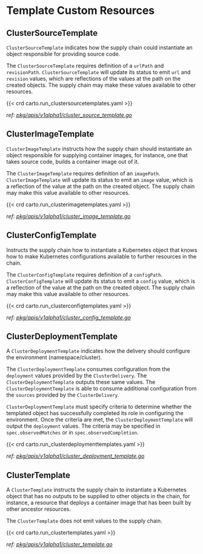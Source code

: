 # Template Custom Resources

## ClusterSourceTemplate

`ClusterSourceTemplate` indicates how the supply chain could instantiate an object responsible for providing source
code.

The `ClusterSourceTemplate` requires definition of a `urlPath` and `revisionPath`. `ClusterSourceTemplate` will update
its status to emit `url` and `revision` values, which are reflections of the values at the path on the created objects.
The supply chain may make these values available to other resources.

{{< crd  carto.run_clustersourcetemplates.yaml >}}

_ref:
[pkg/apis/v1alpha1/cluster_source_template.go](https://github.com/vmware-tanzu/cartographer/tree/main/pkg/apis/v1alpha1/cluster_source_template.go)_

## ClusterImageTemplate

`ClusterImageTemplate` instructs how the supply chain should instantiate an object responsible for supplying container
images, for instance, one that takes source code, builds a container image out of it.

The `ClusterImageTemplate` requires definition of an `imagePath`. `ClusterImageTemplate` will update its status to emit
an `image` value, which is a reflection of the value at the path on the created object. The supply chain may make this
value available to other resources.

{{< crd  carto.run_clusterimagetemplates.yaml >}}

_ref:
[pkg/apis/v1alpha1/cluster_image_template.go](https://github.com/vmware-tanzu/cartographer/tree/main/pkg/apis/v1alpha1/cluster_image_template.go)_

## ClusterConfigTemplate

Instructs the supply chain how to instantiate a Kubernetes object that knows how to make Kubernetes configurations
available to further resources in the chain.

The `ClusterConfigTemplate` requires definition of a `configPath`. `ClusterConfigTemplate` will update its status to
emit a `config` value, which is a reflection of the value at the path on the created object. The supply chain may make
this value available to other resources.

{{< crd  carto.run_clusterconfigtemplates.yaml >}}

_ref:
[pkg/apis/v1alpha1/cluster_config_template.go](https://github.com/vmware-tanzu/cartographer/tree/main/pkg/apis/v1alpha1/cluster_config_template.go)_

## ClusterDeploymentTemplate

A `ClusterDeploymentTemplate` indicates how the delivery should configure the environment (namespace/cluster).

The `ClusterDeploymentTemplate` consumes configuration from the `deployment` values provided by the `ClusterDelivery`.
The `ClusterDeploymentTemplate` outputs these same values. The `ClusterDeploymentTemplate` is able to consume additional
configuration from the `sources` provided by the `ClusterDelivery`.

`ClusterDeploymentTemplate` must specify criteria to determine whether the templated object has successfully completed
its role in configuring the environment. Once the criteria are met, the `ClusterDeploymentTemplate` will output the
`deployment` values. The criteria may be specified in `spec.observedMatches` or in `spec.observedCompletion`.

{{< crd  carto.run_clusterdeploymenttemplates.yaml >}}

_ref:
[pkg/apis/v1alpha1/cluster_deployment_template.go](https://github.com/vmware-tanzu/cartographer/tree/main/pkg/apis/v1alpha1/cluster_deployment_template.go)_

## ClusterTemplate

A `ClusterTemplate` instructs the supply chain to instantiate a Kubernetes object that has no outputs to be supplied to
other objects in the chain, for instance, a resource that deploys a container image that has been built by other
ancestor resources.

The `ClusterTemplate` does not emit values to the supply chain.

{{< crd  carto.run_clustertemplates.yaml >}}

_ref:
[pkg/apis/v1alpha1/cluster_template.go](https://github.com/vmware-tanzu/cartographer/tree/main/pkg/apis/v1alpha1/cluster_template.go)_
